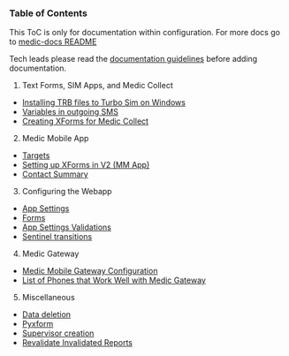 ### Table of Contents

This ToC is only for documentation within configuration. For more docs go to [medic-docs README](https://github.com/medic/medic-docs/blob/master/README.md)

Tech leads please read the [documentation guidelines](configuration-documentation-guidelines-for-techleads.md) before adding documentation.

1. Text Forms, SIM Apps, and Medic Collect

- [Installing TRB files to Turbo Sim on Windows](installing-trb-windows.md)
- [Variables in outgoing SMS](variables-in-messages.md)
- [Creating XForms for Medic Collect](create-xforms-for-medic-collect.md)

2. Medic Mobile App

- [Targets](targets.md)
- [Setting up XForms in V2 (MM App)](setting-up-xforms-for-mm-app.md)
- [Contact Summary](contact-summary.md)

3. Configuring the Webapp

- [App Settings](app-settings.md)
- [Forms](forms.md)
- [App Settings Validations](app-settings-validations.md)
- [Sentinel transitions](transitions.md)

4. Medic Gateway

- [Medic Mobile Gateway Configuration](gateway-config.md)
- [List of Phones that Work Well with Medic Gateway](gateway-phones.md)

5. Miscellaneous

- [Data deletion](data-deletion.md)
- [Pyxform](pyxform.md)
- [Supervisor creation](supervisor-creation.md)
- [Revalidate Invalidated Reports](revalidate-invalidated-report.md)
